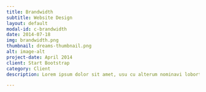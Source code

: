 ```yaml
---
title: Brandwidth
subtitle: Website Design
layout: default
modal-id: c-brandwidth
date: 2014-07-18
img: brandwidth.png
thumbnail: dreams-thumbnail.png
alt: image-alt
project-date: April 2014
client: Start Bootstrap
category: Client
description: Lorem ipsum dolor sit amet, usu cu alterum nominavi lobortis. At duo novum diceret. Tantas apeirian vix et, usu sanctus postulant inciderint ut, populo diceret necessitatibus in vim. Cu eum dicam feugiat noluisse.

---
```

